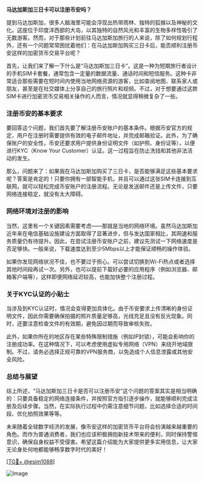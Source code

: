 **马达加斯加三日卡可以注册币安吗？**

提到马达加斯加，很多人脑海里可能会浮现出热带雨林、独特的狐猴以及神秘的文化。这座位于印度洋西部的大岛，以其独特的自然风光和丰富的生物多样性吸引了无数游客。然而，对于那些计划前往马达加斯加旅行的人来说，除了如何规划行程外，还有一个问题常常困扰着他们：在马达加斯加购买三日卡后，能否顺利注册币安这样的加密货币交易平台呢？

首先，让我们来了解一下什么是“马达加斯加三日卡”。这是一种为短期旅行者设计的手机SIM卡套餐，通常包含一定量的数据流量、通话时间和短信服务。这种卡非常适合那些需要在短时间内使用当地网络资源的游客，比如查阅地图、联系家人或朋友，甚至是在社交媒体上分享自己的旅行照片和视频。不过，对于想要通过这款SIM卡进行加密货币交易相关操作的人而言，情况就显得稍微复杂了一些。

### **注册币安的基本要求**

要回答这个问题，我们首先要了解注册币安账户的基本条件。根据币安官方的规定，用户在注册时需要提供有效的电子邮件地址，并完成邮箱验证。此外，为了确保账户的安全性，币安还要求用户提供身份证明文件（如护照、身份证等），以便进行KYC（Know Your Customer）认证。这一过程旨在防止洗钱和其他非法活动的发生。

那么，问题来了：如果我在马达加斯加购买了三日卡，是否能够满足这些基本要求呢？答案是肯定的！只要你拥有一部智能手机，并且可以通过这张SIM卡连接到互联网，就可以轻松完成币安账户的注册流程。无论是发送邮件还是上传文件，只要网络连接稳定，就没有太大障碍。

### **网络环境对注册的影响**

当然，这里有一个关键因素需要考虑——那就是当地的网络环境。虽然马达加斯加近年来在电信基础设施建设方面取得了显著进步，但与发达国家相比，其网速和服务质量仍有待提升。因此，在尝试注册币安账户之前，建议先测试一下网络速度是否足够快。一般来说，下载速度达到至少5Mbps以上才能保证顺畅的操作体验。

如果你发现网络状况不佳，也不要过于担心。可以尝试切换到Wi-Fi热点或者选择其他时间段再试一次。另外，也可以提前下载好必要的应用程序（例如浏览器、邮箱客户端等），这样即便网络延迟较高，也能加快整个注册过程。

### **关于KYC认证的小贴士**

当涉及到KYC认证时，情况会变得更加具体化。由于币安要求上传清晰的身份证明文件，因此你需要确保拍摄的照片质量足够高，光线充足且没有反光现象。同时，还要注意检查文件的有效期，避免因过期而导致审核失败。

此外，如果你所在的地区存在某些特殊限制措施（例如IP封锁），可能会影响你的注册成功率。在这种情况下，可以考虑使用虚拟专用网络（VPN）来绕开地域限制。不过，请务必选择正规可靠的VPN服务商，以免造成个人信息泄露或其他安全风险。

### **总结与展望**

综上所述，“马达加斯加三日卡是否可以注册币安”这个问题的答案其实是相当明确的：只要具备稳定的网络连接条件，并按照官方指引逐步操作，就能够顺利完成注册及后续步骤。当然，在实际执行过程中仍需注意细节问题，比如选择合适的时间段、优化拍照效果等等。

未来随着全球数字经济的发展，像币安这样的加密货币平台将会扮演越来越重要的角色。而作为普通消费者，我们也应该积极拥抱新技术带来的便利，同时保持警惕意识，确保自身权益不受侵害。希望这篇介绍能为大家提供更多实用信息，让大家无论身处何地都能够畅享数字时代的美好！

[[TG💪+ @esim1088](https://t.me/s/esim1088)] 

![Image](https://i.postimg.cc/4NQfJmqS/Snipaste-2025-05-13-00-14-12.png)